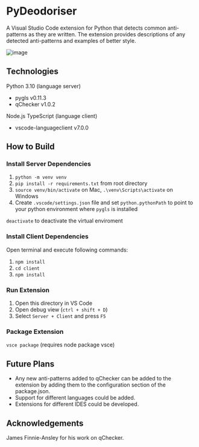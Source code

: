 # PyDeodoriser

A Visual Studio Code extension for Python that detects common anti-patterns as they are written. The extension provides descriptions of any detected anti-patterns and examples of better style.

![image](https://user-images.githubusercontent.com/22739847/172131008-a849a776-b2cb-44ff-9523-b061cc166557.png)

## Technologies

Python 3.10 (language server)
 * pygls v0.11.3  
 * qChecker v1.0.2  

Node.js TypeScript (language client)  
  * vscode-languageclient v7.0.0  

## How to Build

### Install Server Dependencies

1. `python -m venv venv`
1. `pip install -r requirements.txt` from root directory
1. `source venv/bin/activate` on Mac, `.\venv\Scripts\activate` on Windows
1. Create `.vscode/settings.json` file and set `python.pythonPath` to point to your python environment where `pygls` is installed

`deactivate` to deactivate the virtual enviroment

### Install Client Dependencies

Open terminal and execute following commands:

1. `npm install`
1. `cd client`
1. `npm install`

### Run Extension

1. Open this directory in VS Code
1. Open debug view (`ctrl + shift + D`)
1. Select `Server + Client` and press `F5`

### Package Extension

`vsce package` (requires node package vsce)  

## Future Plans

* Any new anti-patterns added to qChecker can be added to the extension by adding them to the configuration section of the package.json.  
* Support for different languages could be added.  
* Extensions for different IDES could be developed.  

## Acknowledgements

James Finnie-Ansley for his work on qChecker.
